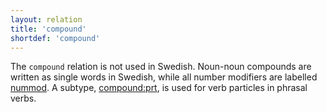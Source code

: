 ```yaml
---
layout: relation
title: 'compound'
shortdef: 'compound'
---
```


The `compound` relation is not used in Swedish. Noun-noun compounds are written as single words in Swedish, while all number modifiers are labelled [nummod](). A subtype, [compound:prt](), is used for verb particles in phrasal verbs.
